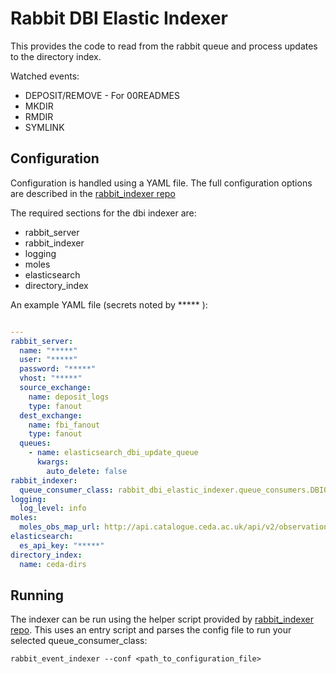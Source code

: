 # Rabbit DBI Elastic Indexer

This provides the code to read from the rabbit queue and process updates
to the directory index.

Watched events:
- DEPOSIT/REMOVE - For 00READMES
- MKDIR
- RMDIR
- SYMLINK

## Configuration

Configuration is handled using a YAML file. The full configuration options 
are described in the [rabbit_indexer repo](https://github.com/cedadev/rabbit-index-ingest/blob/master/README.md#rabbit_event_indexer)

The required sections for the dbi indexer are:
- rabbit_server
- rabbit_indexer
- logging
- moles
- elasticsearch
- directory_index

An example YAML file (secrets noted by ***** ): 

```yaml

---
rabbit_server:
  name: "*****"
  user: "*****"
  password: "*****"
  vhost: "*****"
  source_exchange:
    name: deposit_logs
    type: fanout
  dest_exchange:
    name: fbi_fanout
    type: fanout
  queues:
    - name: elasticsearch_dbi_update_queue
      kwargs:
        auto_delete: false
rabbit_indexer:
  queue_consumer_class: rabbit_dbi_elastic_indexer.queue_consumers.DBIQueueConsumer
logging:
  log_level: info
moles:
  moles_obs_map_url: http://api.catalogue.ceda.ac.uk/api/v2/observations.json/?publicationState__in=citable,published,preview,removed
elasticsearch:
  es_api_key: "*****"
directory_index:
  name: ceda-dirs

```

## Running

The indexer can be run using the helper script provided by [rabbit_indexer repo](https://github.com/cedadev/rabbit-index-ingest/blob/master/README.md#configuration).
This uses an entry script and parses the config file to run your selected queue_consumer_class: 

`rabbit_event_indexer --conf <path_to_configuration_file>`